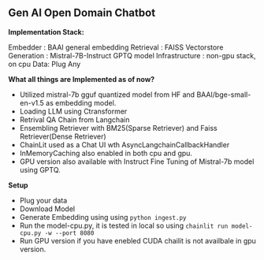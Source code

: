 ## Gen AI Open Domain Chatbot

**Implementation Stack:**

Embedder : BAAI general embedding
Retrieval : FAISS Vectorstore
Generation : Mistral-7B-Instruct GPTQ model
Infrastructure : non-gpu stack, on cpu
Data: Plug Any

**What all things are Implemented as of now?**

* Utilized mistral-7b gguf quantized model from HF and BAAI/bge-small-en-v1.5 as embedding model.
* Loading LLM using Ctransformer
* Retrival QA Chain from Langchain
* Ensembling Retriever with BM25(Sparse Retriever) and Faiss Retriever(Dense Retriever)
* ChainLit used as a Chat UI wth AsyncLangchainCallbackHandler
* InMemoryCaching also enabled in both cpu and gpu.
* GPU version also available with Instruct Fine Tuning of Mistral-7b model using GPTQ.

**Setup**

* Plug your data
* Download Model
* Generate Embedding using using ```python ingest.py```
* Run the model-cpu.py, it is tested in local so using ```chainlit run model-cpu.py -w --port 8080```
* Run GPU version if you have enebled CUDA chailit is not availbale in gpu version.
